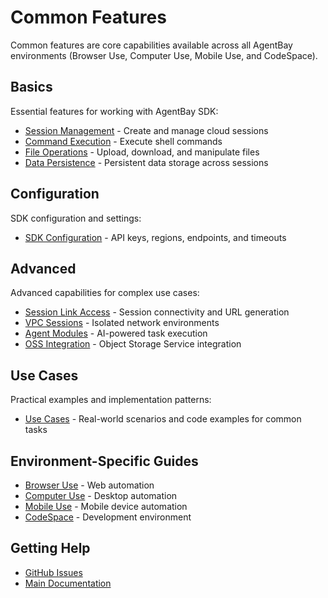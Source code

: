 # Common Features

Common features are core capabilities available across all AgentBay environments (Browser Use, Computer Use, Mobile Use, and CodeSpace).

## Basics

Essential features for working with AgentBay SDK:

- [Session Management](basics/session-management.md) - Create and manage cloud sessions
- [Command Execution](basics/command-execution.md) - Execute shell commands
- [File Operations](basics/file-operations.md) - Upload, download, and manipulate files
- [Data Persistence](basics/data-persistence.md) - Persistent data storage across sessions

## Configuration

SDK configuration and settings:

- [SDK Configuration](configuration/sdk-configuration.md) - API keys, regions, endpoints, and timeouts

## Advanced

Advanced capabilities for complex use cases:

- [Session Link Access](advanced/session-link-access.md) - Session connectivity and URL generation
- [VPC Sessions](advanced/vpc-sessions.md) - Isolated network environments
- [Agent Modules](advanced/agent-modules.md) - AI-powered task execution
- [OSS Integration](advanced/oss-integration.md) - Object Storage Service integration

## Use Cases

Practical examples and implementation patterns:

- [Use Cases](use-cases/README.md) - Real-world scenarios and code examples for common tasks

## Environment-Specific Guides

- [Browser Use](../browser-use/README.md) - Web automation
- [Computer Use](../computer-use/README.md) - Desktop automation
- [Mobile Use](../mobile-use/README.md) - Mobile device automation
- [CodeSpace](../codespace/README.md) - Development environment

## Getting Help

- [GitHub Issues](https://github.com/aliyun/wuying-agentbay-sdk/issues)
- [Main Documentation](../../README.md)

